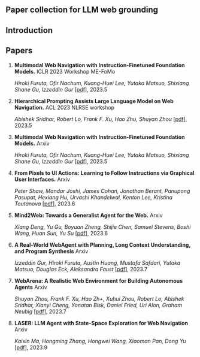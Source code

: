 ## Paper collection for LLM web grounding

## Introduction

## Papers

1. **Multimodal Web Navigation with Instruction-Finetuned Foundation Models.** ICLR 2023 Workshop ME-FoMo

    *Hiroki Furuta, Ofir Nachum, Kuang-Huei Lee, Yutaka Matsuo, Shixiang Shane Gu, Izzeddin Gur*  [[pdf](https://arxiv.org/abs/2305.11854)], 2023.5

2. **Hierarchical Prompting Assists Large Language Model on Web Navigation.** ACL 2023 NLRSE workshop

    *Abishek Sridhar, Robert Lo, Frank F. Xu, Hao Zhu, Shuyan Zhou*  [[pdf](https://arxiv.org/abs/2305.14257)], 2023.5

3. **Multimodal Web Navigation with Instruction-Finetuned Foundation Models.** Arxiv

    *Hiroki Furuta, Ofir Nachum, Kuang-Huei Lee, Yutaka Matsuo, Shixiang Shane Gu, Izzeddin Gur*  [[pdf](https://arxiv.org/abs/2305.11854)], 2023.5

4. **From Pixels to UI Actions: Learning to Follow Instructions via Graphical User Interfaces.** Arxiv

    *Peter Shaw, Mandar Joshi, James Cohan, Jonathan Berant, Panupong Pasupat, Hexiang Hu, Urvashi Khandelwal, Kenton Lee, Kristina Toutanova*  [[pdf](https://arxiv.org/abs/2306.00245)], 2023.6

5. **Mind2Web: Towards a Generalist Agent for the Web.** Arxiv

    *Xiang Deng, Yu Gu, Boyuan Zheng, Shijie Chen, Samuel Stevens, Boshi Wang, Huan Sun, Yu Su*  [[pdf](https://arxiv.org/abs/2306.06070)], 2023.6

6. **A Real-World WebAgent with Planning, Long Context Understanding, and Program Synthesis** Arxiv

    *Izzeddin Gur, Hiroki Furuta, Austin Huang, Mustafa Safdari, Yutaka Matsuo, Douglas Eck, Aleksandra Faust*  [[pdf](https://arxiv.org/abs/2307.12856)], 2023.7

7. **WebArena: A Realistic Web Environment for Building Autonomous Agents** Arxiv

    *Shuyan Zhou, Frank F. Xu, Hao Zh+, Xuhui Zhou, Robert Lo, Abishek Sridhar, Xianyi Cheng, Yonatan Bisk, Daniel Fried, Uri Alon, Graham Neubig*  [[pdf](https://webarena.dev/static/paper.pdf)], 2023.7

8. **LASER: LLM Agent with State-Space Exploration for Web Navigation** Arxiv

    *Kaixin Ma, Hongming Zhang, Hongwei Wang, Xiaoman Pan, Dong Yu*  [[pdf](https://arxiv.org/abs/2309.08172)], 2023.9
